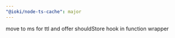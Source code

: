 ```yaml
---
"@ioki/node-ts-cache": major
---
```


move to ms for ttl and offer shouldStore hook in function wrapper
